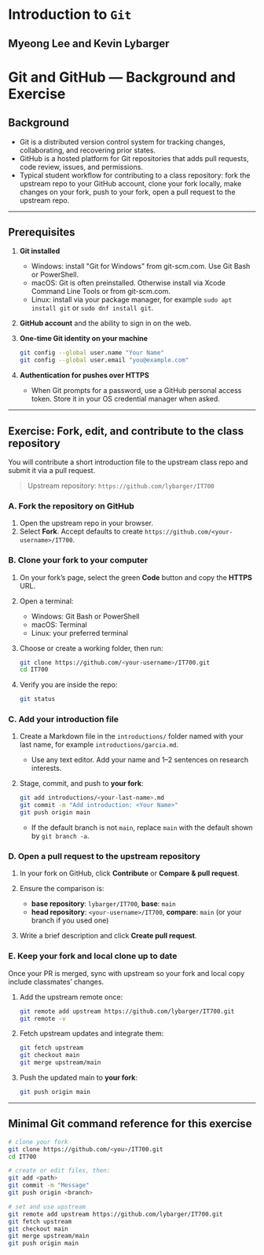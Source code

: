 Introduction to `Git` 
==============
Myeong Lee and Kevin Lybarger
-------------

# Git and GitHub — Background and Exercise

## Background

* Git is a distributed version control system for tracking changes, collaborating, and recovering prior states.
* GitHub is a hosted platform for Git repositories that adds pull requests, code review, issues, and permissions.
* Typical student workflow for contributing to a class repository: fork the upstream repo to your GitHub account, clone your fork locally, make changes on your fork, push to your fork, open a pull request to the upstream repo.

---

## Prerequisites

1. **Git installed**

   * Windows: install "Git for Windows" from git-scm.com. Use Git Bash or PowerShell.
   * macOS: Git is often preinstalled. Otherwise install via Xcode Command Line Tools or from git-scm.com.
   * Linux: install via your package manager, for example `sudo apt install git` or `sudo dnf install git`.
2. **GitHub account** and the ability to sign in on the web.
3. **One-time Git identity on your machine**

   ```bash
   git config --global user.name "Your Name"
   git config --global user.email "you@example.com"
   ```
4. **Authentication for pushes over HTTPS**

   * When Git prompts for a password, use a GitHub personal access token. Store it in your OS credential manager when asked.

---

## Exercise: Fork, edit, and contribute to the class repository

You will contribute a short introduction file to the upstream class repo and submit it via a pull request.

> Upstream repository: `https://github.com/lybarger/IT700`

### A. Fork the repository on GitHub

1. Open the upstream repo in your browser.
2. Select **Fork**. Accept defaults to create `https://github.com/<your-username>/IT700`.

### B. Clone **your fork** to your computer

1. On your fork’s page, select the green **Code** button and copy the **HTTPS** URL.
2. Open a terminal:

   * Windows: Git Bash or PowerShell
   * macOS: Terminal
   * Linux: your preferred terminal
3. Choose or create a working folder, then run:

   ```bash
   git clone https://github.com/<your-username>/IT700.git
   cd IT700
   ```
4. Verify you are inside the repo:

   ```bash
   git status
   ```

### C. Add your introduction file

1. Create a Markdown file in the `introductions/` folder named with your last name, for example `introductions/garcia.md`.

   * Use any text editor. Add your name and 1–2 sentences on research interests.
2. Stage, commit, and push to **your fork**:

   ```bash
   git add introductions/<your-last-name>.md
   git commit -m "Add introduction: <Your Name>"
   git push origin main
   ```

   * If the default branch is not `main`, replace `main` with the default shown by `git branch -a`.

### D. Open a pull request to the upstream repository

1. In your fork on GitHub, click **Contribute** or **Compare & pull request**.
2. Ensure the comparison is:

   * **base repository**: `lybarger/IT700`, **base**: `main`
   * **head repository**: `<your-username>/IT700`, **compare**: `main` (or your branch if you used one)
3. Write a brief description and click **Create pull request**.

### E. Keep your fork and local clone up to date

Once your PR is merged, sync with upstream so your fork and local copy include classmates’ changes.

1. Add the upstream remote once:

   ```bash
   git remote add upstream https://github.com/lybarger/IT700.git
   git remote -v
   ```
2. Fetch upstream updates and integrate them:

   ```bash
   git fetch upstream
   git checkout main
   git merge upstream/main
   ```
3. Push the updated main to **your fork**:

   ```bash
   git push origin main
   ```

---

## Minimal Git command reference for this exercise

```bash
# clone your fork
git clone https://github.com/<you>/IT700.git
cd IT700

# create or edit files, then:
git add <path>
git commit -m "Message"
git push origin <branch>

# set and use upstream
git remote add upstream https://github.com/lybarger/IT700.git
git fetch upstream
git checkout main
git merge upstream/main
git push origin main
```
